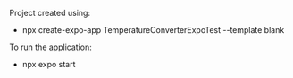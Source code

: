 Project created using:
- npx create-expo-app TemperatureConverterExpoTest --template blank

To run the application:
- npx expo start

